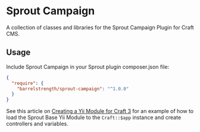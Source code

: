 # Sprout Campaign

A collection of classes and libraries for the Sprout Campaign Plugin for Craft CMS.

## Usage

Include Sprout Campaign in your Sprout plugin composer.json file:

``` json
{
  "require": {
    "barrelstrength/sprout-campaign": "^1.0.0"
  }
}
```

See this article on [Creating a Yii Module for Craft 3](https://straightupcraft.com/articles/creating-a-yii-module-for-craft-3) for an example of how to load the Sprout Base Yii Module to the `Craft::$app` instance and create controllers and variables.
